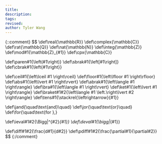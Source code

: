 ```yaml
---
title:
description: 
tags: 
revised:
author: Tyler Wang
---
```


{::comment}
$$
\def\real{\mathbb{R}}
\def\complex{\mathbb{C}}
\def\rat{\mathbb{Q}}
\def\nat{\mathbb{N}}
\def\integ{\mathbb{Z}}
\def\mod#1{\mathbb{Z}_{#1}}
\def\cpx{\mathbb{C}}

\def\paren#1{\left(#1\right)}
\def\sbrak#1{\left[#1\right]}
\def\cbrak#1{\left\{#1\right\}}

\def\ceil#1{\left\lceil #1 \right\rceil}
\def\floor#1{\left\lfloor #1 \right\rfloor}
\def\abs#1{\left\lvert #1 \right\rvert}
\def\abrak#1{\left\langle #1 \right\rangle}
\def\bra#1{\left\langle #1 \right\rvert}
\def\ket#1{\left\lvert #1 \right\rangle}
\def\braket#1#2{\left\langle #1 \left.\right\lvert #2 \right\rangle}
\def\tens#1{\stackrel{\leftrightarrow}{#1}}

\def\jand{\quad\text{and}\quad}
\def\jor{\quad\text{or}\quad}
\def\for{\quad\text{for }\,}

\def\ieval#1#2{\Bigg|^{#2}_{#1}}
\def\deval#1{\bigg|_{#1}}

\def\diff#1#2{\frac{d#1}{d#2}}
\def\pdiff#1#2{\frac{\partial#1}{\partial#2}}
$$
{:/comment}
